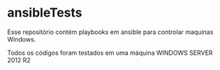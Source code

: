 # ansibleTests

Esse repositório contém playbooks em ansible para controlar maquinas Windows.

Todos os códigos foram testados em uma máquina WINDOWS SERVER 2012 R2
